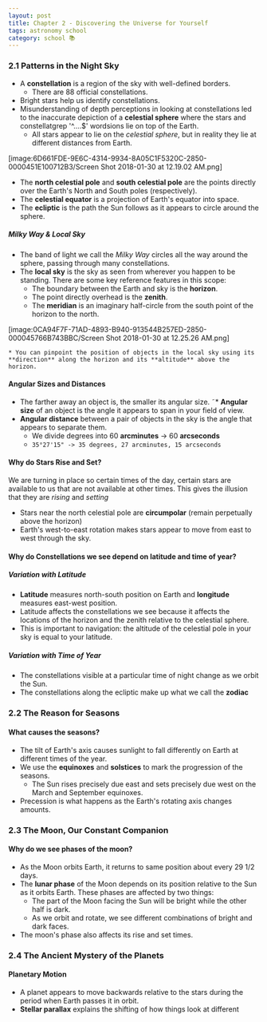 ```yaml
---
layout: post
title: Chapter 2 - Discovering the Universe for Yourself
tags: astronomy school
category: school 📚
---
```

### 2.1 Patterns in the Night Sky

* A  **constellation** is a region of the sky with well-defined borders.
	* There are 88 official constellations.
* Bright stars help us identify constellations.
* Misunderstanding of depth perceptions in looking at constellations led to the inaccurate depiction of a **celestial sphere** where the stars and constellatgrep '^....$' wordsions lie on top of the Earth.
	* All stars appear to lie on the *celestial sphere*, but in reality they lie at different distances from Earth.

[image:6D661FDE-9E6C-4314-9934-8A05C1F5320C-2850-0000451E100712B3/Screen Shot 2018-01-30 at 12.19.02 AM.png]

* The **north celestial pole** and **south celestial pole** are the points directly over the Earth's North and South poles (respectively).
* The **celestial equator** is a projection of Earth's equator into space.
* The **ecliptic** is the path the Sun follows as it appears to circle around the sphere.

##### Milky Way & Local Sky
* The band of light we call the *Milky Way* circles all the way around the sphere, passing through many constellations.
* The **local sky** is the sky as seen from wherever you happen to be standing. There are some key reference features in this scope:
	* The boundary between the Earth and sky is the **horizon**.
	* The point directly overhead is the **zenith**.
	* The **meridian** is an imaginary half-circle from the south point of the horizon to the north.

[image:0CA94F7F-71AD-4893-B940-913544B257ED-2850-000045766B743BBC/Screen Shot 2018-01-30 at 12.25.26 AM.png]

	* You can pinpoint the position of objects in the local sky using its **direction** along the horizon and its **altitude** above the horizon.

#### Angular Sizes and Distances
* The farther away an object is, the smaller its angular size.
˜* **Angular size** of an object is the angle it appears to span in your field of view.
* **Angular distance** between a pair of objects in the sky is the angle that appears to separate them.
	* We divide degrees into 60 **arcminutes** -> 60 **arcseconds**
	* `35°27'15" -> 35 degrees, 27 arcminutes, 15 arcseconds`

#### Why do Stars Rise and Set?
We are turning in place so certain times of the day, certain stars are available to us that are not available at other times. This gives the illusion that they are *rising* and *setting*
* Stars near the north celestial pole are **circumpolar** (remain perpetually above the horizon)
* Earth's west-to-east rotation makes stars appear to move from east to west through the sky.

#### Why do Constellations we see depend on latitude and time of year?
##### Variation with Latitude
* **Latitude** measures north-south position on Earth and **longitude** measures east-west position.
* Latitude affects the constellations we see because it affects the locations of the horizon and the zenith relative to the celestial sphere.
* This is important to navigation: the altitude of the celestial pole in your sky is equal to your latitude.

##### Variation with Time of Year
* The constellations visible at a particular time of night change as we orbit the Sun.
* The constellations along the ecliptic make up what we call the **zodiac**

### 2.2 The Reason for Seasons

#### What causes the seasons?
* The tilt of Earth's axis causes sunlight to fall differently on Earth at different times of the year.
* We use the **equinoxes** and **solstices** to mark the progression of the seasons.
	* The Sun rises precisely due east and sets precisely due west on the March and September equinoxes.
* Precession is what happens as the Earth's rotating axis changes amounts.

### 2.3 The Moon, Our Constant Companion

#### Why do we see phases of the moon?
* As the Moon orbits Earth, it returns to same position about every 29 1/2 days.
* The **lunar phase** of the Moon depends on its position relative to the Sun as it orbits Earth.  These phases are affected by two things:
	* The part of the Moon facing the Sun will be bright while the other half is dark.
	* As we orbit and rotate, we see different combinations of bright and dark faces.
* The moon's phase also affects its rise and set times.

### 2.4 The Ancient Mystery of the Planets

#### Planetary Motion
* A planet appears to move backwards relative to the stars during the period when Earth passes it in orbit.
* **Stellar parallax** explains the shifting of how things look at different
